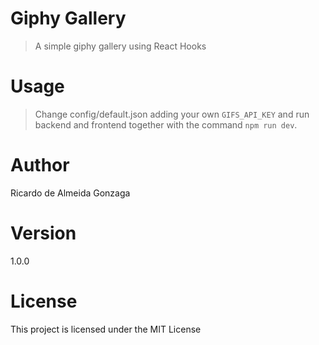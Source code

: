 # Giphy Gallery

> A simple giphy gallery using React Hooks

# Usage

> Change config/default.json adding your own `GIFS_API_KEY` and run backend and frontend together with the command `npm run dev`.

# Author

Ricardo de Almeida Gonzaga

# Version

1.0.0

# License

This project is licensed under the MIT License
